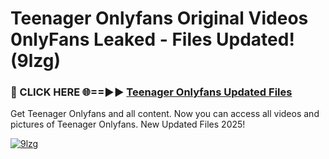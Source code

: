 # Teenager Onlyfans Original Videos 0nlyFans Leaked - Files Updated! (9lzg)

<h3>🔴 CLICK HERE 🌐==►► <a href="https://tinyurl.com/2m67pmp6" rel="nofollow">Teenager Onlyfans Updated Files</a></h3>

Get Teenager Onlyfans and all content. Now you can access all videos and pictures of Teenager Onlyfans. New Updated Files 2025!

[![9lzg](https://i.imgur.com/H4QAA4z.gif)](https://tinyurl.com/2m67pmp6)